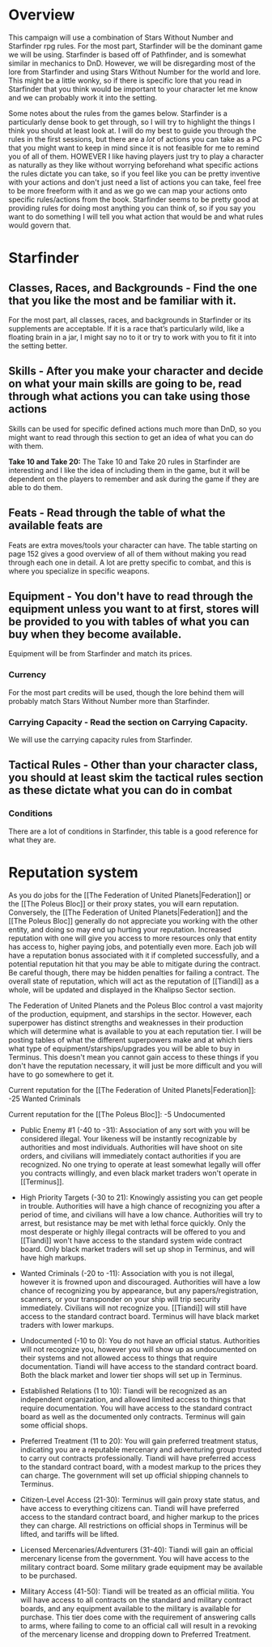 # Overview
This campaign will use a combination of Stars Without Number and Starfinder rpg rules. For the most part, Starfinder will be the dominant game we will be using. Starfinder is based off of Pathfinder, and is somewhat similar in mechanics to DnD. However, we will be disregarding most of the lore from Starfinder and using Stars Without Number for the world and lore. This might be a little wonky, so if there is specific lore that you read in Starfinder that you think would be important to your character let me know and we can probably work it into the setting.

Some notes about the rules from the games below. Starfinder is a particularly dense book to get through, so I will try to highlight the things I think you should at least look at. I will do my best to guide you through the rules in the first sessions, but there are a *lot* of actions you can take as a PC that you might want to keep in mind since it is not feasible for me to remind you of all of them. HOWEVER I like having players just try to play a character as naturally as they like without worrying beforehand what specific actions the rules dictate you can take, so if you feel like you can be pretty inventive with your actions and don't just need a list of actions you can take, feel free to be more freeform with it and as we go we can map your actions onto specific rules/actions from the book. Starfinder seems to be pretty good at providing rules for doing most anything you can think of, so if you say you want to do something I will tell you what action that would be and what rules would govern that. 

# Starfinder

## Classes, Races, and Backgrounds - Find the one that you like the most and be familiar with it. 
For the most part, all classes, races, and backgrounds in Starfinder or its supplements are acceptable. If it is a race that’s particularly wild, like a floating brain in a jar, I might say no to it or try to work with you to fit it into the setting better. 

## Skills - After you make your character and decide on what your main skills are going to be, read through what actions you can take using those actions

Skills can be used for specific defined actions much more than DnD, so you might want to read through this section to get an idea of what you can do with them.

**Take 10 and Take 20:** The Take 10 and Take 20 rules in Starfinder are interesting and I like the idea of including them in the game, but it will be dependent on the players to remember and ask during the game if they are able to do them.

## Feats - Read through the table of what the available feats are
Feats are extra moves/tools your character can have. The table starting on page 152 gives a good overview of all of them without making you read through each one in detail. A lot are pretty specific to combat, and this is where you specialize in specific weapons. 

## Equipment - You don't have to read through the equipment unless you want to at first, stores will be provided to you with tables of what you can buy when they become available. 
Equipment will be from Starfinder and match its prices.

### Currency
For the most part credits will be used, though the lore behind them will probably match Stars Without Number more than Starfinder. 

### Carrying Capacity - Read the section on Carrying Capacity.
We will use the carrying capacity rules from Starfinder. 

## Tactical Rules - Other than your character class, you should at least skim the tactical rules section as these dictate what you can do in combat

### Conditions
There are a lot of conditions in Starfinder, this table is a good reference for what they are. 


# Reputation system

As you do jobs for the [[The Federation of United Planets|Federation]] or the [[The Poleus Bloc]] or their proxy states, you will earn reputation. Conversely, the [[The Federation of United Planets|Federation]] and the [[The Poleus Bloc]] generally do not appreciate you working with the other entity, and doing so may end up hurting your reputation. Increased reputation with one will give you access to more resources only that entity has access to, higher paying jobs, and potentially even more. Each job will have a reputation bonus associated with it if completed successfully, and a potential reputation hit that you may be able to mitigate during the contract. Be careful though, there may be hidden penalties for failing a contract. The overall state of reputation, which will act as the reputation of [[Tiandi]] as a whole, will be updated and displayed in the Khalipso Sector section. 

The Federation of United Planets and the Poleus Bloc control a vast majority of the production, equipment, and starships in the sector. However, each superpower has distinct strengths and weaknesses in their production which will determine what is available to you at each reputation tier. I will be posting tables of what the different superpowers make and at which tiers what type of equipment/starships/upgrades you will be able to buy in Terminus. This doesn't mean you cannot gain access to these things if you don't have the reputation necessary, it will just be more difficult and you will have to go somewhere to get it.

Current reputation for the [[The Federation of United Planets|Federation]]: -25 Wanted Criminals

Current reputation for the [[The Poleus Bloc]]: -5 Undocumented

- Public Enemy #1 (-40 to -31): Association of any sort with you will be considered illegal. Your likeness will be instantly recognizable by authorities and most individuals. Authorities will have shoot on site orders, and civilians will immediately contact authorities if you are recognized. No one trying to operate at least somewhat legally will offer you contracts willingly, and even black market traders won't operate in [[Terminus]].

- High Priority Targets (-30 to 21): Knowingly assisting you can get people in trouble. Authorities will have a high chance of recognizing you after a period of time, and civilians will have a low chance. Authorities will try to arrest, but resistance may be met with lethal force quickly. Only the most desperate or highly illegal contracts will be offered to you and [[Tiandi]] won't have access to the standard system wide contract board. Only black market traders will set up shop in Terminus, and will have high markups. 

- Wanted Criminals (-20 to -11): Association with you is not illegal, however it is frowned upon and discouraged. Authorities will have a low chance of recognizing you by appearance, but any papers/registration, scanners, or your transponder on your ship will trip security immediately. Civilians will not recognize you. [[Tiandi]] will still have access to the standard contract board. Terminus will have black market traders with lower markups.

- Undocumented (-10 to 0): You do not have an official status. Authorities will not recognize you, however you will show up as undocumented on their systems and not allowed access to things that require documentation. Tiandi will have access to the standard contract board. Both the black market and lower tier shops will set up in Terminus. 

- Established Relations (1 to 10): Tiandi will be recognized as an independent organization, and allowed limited access to things that require documentation. You will have access to the standard contract board as well as the documented only contracts. Terminus will gain some official shops.

- Preferred Treatment (11 to 20): You will gain preferred treatment status, indicating you are a reputable mercenary and adventuring group trusted to carry out contracts professionally. Tiandi will have preferred access to the standard contract board, with a modest markup to the prices they can charge. The government will set up official shipping channels to Terminus. 

- Citizen-Level Access (21-30): Terminus will gain proxy state status, and have access to everything citizens can. Tiandi will have preferred access to the standard contract board, and higher markup to the prices they can charge. All restrictions on official shops in Terminus will be lifted, and tariffs will be lifted.

- Licensed Mercenaries/Adventurers (31-40): Tiandi will gain an official mercenary license from the government. You will have access to the military contract board. Some military grade equipment may be available to be purchased.

- Military Access (41-50): Tiandi will be treated as an official militia. You will have access to all contracts on the standard and military contract boards, and any equipment available to the military is available for purchase. This tier does come with the requirement of answering calls to arms, where failing to come to an official call will result in a revoking of the mercenary license and dropping down to Preferred Treatment. 